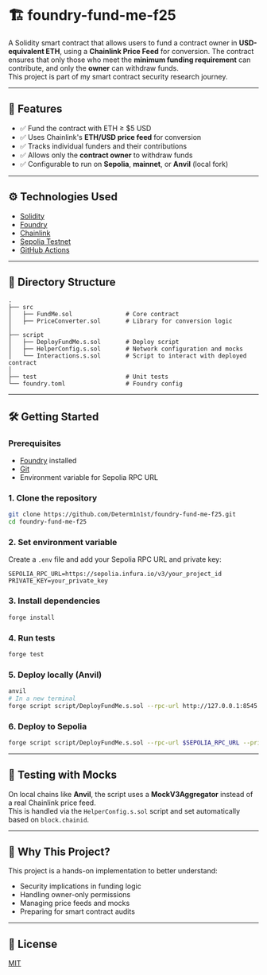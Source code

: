 # 🏗️ foundry-fund-me-f25

A Solidity smart contract that allows users to fund a contract owner in **USD-equivalent ETH**, using a **Chainlink Price Feed** for conversion. The contract ensures that only those who meet the **minimum funding requirement** can contribute, and only the **owner** can withdraw funds.  
This project is part of my smart contract security research journey.

---

## 🚀 Features

- ✅ Fund the contract with ETH ≥ $5 USD
- ✅ Uses Chainlink's **ETH/USD price feed** for conversion
- ✅ Tracks individual funders and their contributions
- ✅ Allows only the **contract owner** to withdraw funds
- ✅ Configurable to run on **Sepolia**, **mainnet**, or **Anvil** (local fork)

---

## ⚙️ Technologies Used

- [Solidity](https://soliditylang.org/)
- [Foundry](https://book.getfoundry.sh/)
- [Chainlink](https://chain.link/)
- [Sepolia Testnet](https://sepolia.dev/)
- [GitHub Actions](https://docs.github.com/en/actions)

---

## 📂 Directory Structure

```
.
├── src
│   ├── FundMe.sol               # Core contract
│   ├── PriceConverter.sol       # Library for conversion logic
│
├── script
│   ├── DeployFundMe.s.sol       # Deploy script
│   ├── HelperConfig.s.sol       # Network configuration and mocks
│   └── Interactions.s.sol       # Script to interact with deployed contract
│
├── test                         # Unit tests
└── foundry.toml                 # Foundry config
```

---

## 🛠️ Getting Started

### Prerequisites

- [Foundry](https://book.getfoundry.sh/getting-started/installation) installed  
- [Git](https://git-scm.com/)
- Environment variable for Sepolia RPC URL

### 1. Clone the repository

```bash
git clone https://github.com/Determ1n1st/foundry-fund-me-f25.git
cd foundry-fund-me-f25
```

### 2. Set environment variable

Create a `.env` file and add your Sepolia RPC URL and private key:

```env
SEPOLIA_RPC_URL=https://sepolia.infura.io/v3/your_project_id
PRIVATE_KEY=your_private_key
```

### 3. Install dependencies

```bash
forge install
```

### 4. Run tests

```bash
forge test
```

### 5. Deploy locally (Anvil)

```bash
anvil
# In a new terminal
forge script script/DeployFundMe.s.sol --rpc-url http://127.0.0.1:8545 --private-key <PRIVATE_KEY> --broadcast
```

### 6. Deploy to Sepolia

```bash
forge script script/DeployFundMe.s.sol --rpc-url $SEPOLIA_RPC_URL --private-key $PRIVATE_KEY --broadcast --verify
```

---

## 🧪 Testing with Mocks

On local chains like **Anvil**, the script uses a **MockV3Aggregator** instead of a real Chainlink price feed.  
This is handled via the `HelperConfig.s.sol` script and set automatically based on `block.chainid`.

---

## 🔐 Why This Project?

This project is a hands-on implementation to better understand:

- Security implications in funding logic
- Handling owner-only permissions
- Managing price feeds and mocks
- Preparing for smart contract audits

---

## 📜 License

[MIT](LICENSE)

